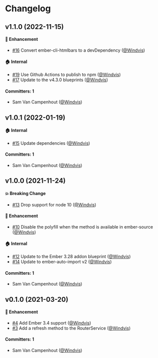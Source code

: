 # Changelog



## v1.1.0 (2022-11-15)

#### :rocket: Enhancement
* [#16](https://github.com/ember-polyfills/ember-router-service-refresh-polyfill/pull/16) Convert ember-cli-htmlbars to a devDependency ([@Windvis](https://github.com/Windvis))

#### :house: Internal
* [#19](https://github.com/ember-polyfills/ember-router-service-refresh-polyfill/pull/19) Use Github Actions to publish to npm ([@Windvis](https://github.com/Windvis))
* [#17](https://github.com/ember-polyfills/ember-router-service-refresh-polyfill/pull/17) Update to the v4.3.0 blueprints ([@Windvis](https://github.com/Windvis))

#### Committers: 1
- Sam Van Campenhout ([@Windvis](https://github.com/Windvis))

## v1.0.1 (2022-01-19)

#### :house: Internal
* [#15](https://github.com/Windvis/ember-router-service-refresh-polyfill/pull/15) Update dependencies ([@Windvis](https://github.com/Windvis))

#### Committers: 1
- Sam Van Campenhout ([@Windvis](https://github.com/Windvis))


## v1.0.0 (2021-11-24)

#### :boom: Breaking Change
* [#13](https://github.com/Windvis/ember-router-service-refresh-polyfill/pull/13) Drop support for node 10 ([@Windvis](https://github.com/Windvis))

#### :rocket: Enhancement
* [#10](https://github.com/Windvis/ember-router-service-refresh-polyfill/pull/10) Disable the polyfill when the method is available in ember-source ([@Windvis](https://github.com/Windvis))

#### :house: Internal
* [#12](https://github.com/Windvis/ember-router-service-refresh-polyfill/pull/12) Update to the Ember 3.28 addon blueprint ([@Windvis](https://github.com/Windvis))
* [#14](https://github.com/Windvis/ember-router-service-refresh-polyfill/pull/14) Update to ember-auto-import v2 ([@Windvis](https://github.com/Windvis))

#### Committers: 1
- Sam Van Campenhout ([@Windvis](https://github.com/Windvis))


## v0.1.0 (2021-03-20)

#### :rocket: Enhancement
* [#4](https://github.com/Windvis/ember-router-service-refresh-polyfill/pull/4) Add Ember 3.4 support ([@Windvis](https://github.com/Windvis))
* [#3](https://github.com/Windvis/ember-router-service-refresh-polyfill/pull/3) Add a refresh method to the RouterService ([@Windvis](https://github.com/Windvis))

#### Committers: 1
- Sam Van Campenhout ([@Windvis](https://github.com/Windvis))
